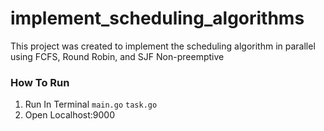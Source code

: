 # implement_scheduling_algorithms
This project was created to implement the scheduling algorithm in parallel using FCFS, Round Robin, and SJF Non-preemptive

### **How To Run**
1. Run In Terminal `main.go` `task.go`
2. Open Localhost:9000